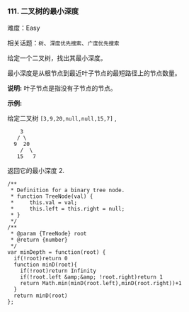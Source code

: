 ### 111. 二叉树的最小深度

难度：Easy

相关话题：`树`、`深度优先搜索`、`广度优先搜索`

给定一个二叉树，找出其最小深度。



最小深度是从根节点到最近叶子节点的最短路径上的节点数量。



**说明:** 叶子节点是指没有子节点的节点。



**示例:** 



给定二叉树 `[3,9,20,null,null,15,7]` ,



```
    3
   / \
  9  20
    /  \
   15   7
```


返回它的最小深度 2.


```
/**
 * Definition for a binary tree node.
 * function TreeNode(val) {
 *     this.val = val;
 *     this.left = this.right = null;
 * }
 */
/**
 * @param {TreeNode} root
 * @return {number}
 */
var minDepth = function(root) {
  if(!root)return 0
  function minD(root){
    if(!root)return Infinity
    if(!root.left &amp;&amp; !root.right)return 1
    return Math.min(minD(root.left),minD(root.right))+1    
  }
  return minD(root)
};
```


